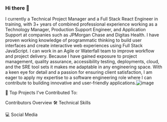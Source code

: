 ### Hi there 👋

I currently a Technical Project Manager and a Full Stack React Engineer in training, with 3+ years of combined professional experience working as a Technology Manager, Production Support Engineer, and Application Support at companies such as JPMorgan Chase and Digitas Health. I have proven working knowledge of programmatic thinking to build user interfaces and create interactive web experiences using Full Stack JavaScript. I can work in an Agile or Waterfall team to improve workflow and project delivery. Because I have gained exposure to project management, quality assurance, accessibility testing, deployments, cloud, and the SRE tool sets it makes me adaptable in any engineering space. With a keen eye for detail and a passion for ensuring client satisfaction, I am eager to apply my expertise to a software engineering role where I can contribute to building innovative and user-friendly applications.![image](https://github.com/Adam43/Adam43/assets/34757037/273e299d-c912-48fe-a53f-8854f4be3b9f)



📕 Top Projects I've Contributed To:

Contributors	Overview
🛠️ Technical Skills


💻 Social Media


<!--
**Adam43/Adam43** is a ✨ _special_ ✨ repository because its `README.md` (this file) appears on your GitHub profile.

Here are some ideas to get you started:

- 🔭 I’m currently working on ...
- 🌱 I’m currently learning ...
- 👯 I’m looking to collaborate on ...
- 🤔 I’m looking for help with ...
- 💬 Ask me about ...
- 📫 How to reach me: ...
- 😄 Pronouns: ...
- ⚡ Fun fact: ...
-->
